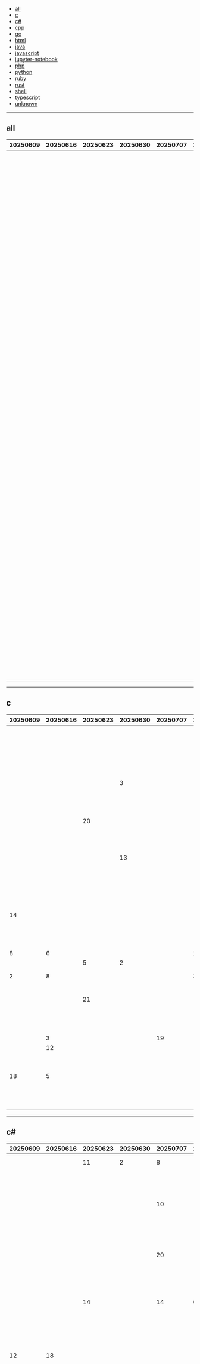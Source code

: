 
- [all](#all)
- [c](#c)
- [c#](#c#)
- [cpp](#cpp)
- [go](#go)
- [html](#html)
- [java](#java)
- [javascript](#javascript)
- [jupyter-notebook](#jupyter-notebook)
- [php](#php)
- [python](#python)
- [ruby](#ruby)
- [rust](#rust)
- [shell](#shell)
- [typescript](#typescript)
- [unknown](#unknown)


----

## <a name=all>all</a>

|20250609|20250616|20250623|20250630|20250707|20250714|20250721|20250728|20250804|20250811|20250818|20250825|20250901|20250908|20250915|github|description|
|----|----|----|----|----|----|----|----|----|----|----|----|----|----|----|----|----|
|  |  |  |  |  |  |  |  |  |  |  |  |  |  | 1 | [Physical-Intelligence](https://github.com/Physical-Intelligence)/[openpi](https://github.com/Physical-Intelligence/openpi) | |
|  |  |  |  |  |  |  |  |  |  |  |  |  |  | 2 | [modelcontextprotocol](https://github.com/modelcontextprotocol)/[registry](https://github.com/modelcontextprotocol/registry) |A community driven registry service for Model Context Protocol (MCP) servers. |
|  |  |  |  |  |  |  |  |  |  |  |  |  |  | 3 | [Stirling-Tools](https://github.com/Stirling-Tools)/[Stirling-PDF](https://github.com/Stirling-Tools/Stirling-PDF) |#1 Locally hosted web application that allows you to perform various operations on PDF files |
|  |  |  |  |  |  |  |  |  |  |  |  |  |  | 4 | [firebase](https://github.com/firebase)/[genkit](https://github.com/firebase/genkit) |Google's multi-model AI framework in Javascript, Go and Python |
|  |  |  |  |  |  |  |  |  |  |  |  |  |  | 5 | [vercel](https://github.com/vercel)/[examples](https://github.com/vercel/examples) |Enjoy our curated collection of examples and solutions. Use these patterns to build your own robust and scalable applications. |
|  |  |  |  |  |  |  |  |  |  |  | 4 |  |  | 6 | [emcie-co](https://github.com/emcie-co)/[parlant](https://github.com/emcie-co/parlant) |LLM agents built for control. Designed for real-world use. Deployed in minutes. |
|  |  |  |  |  |  |  |  |  |  |  |  |  |  | 7 | [PowerShell](https://github.com/PowerShell)/[PowerShell](https://github.com/PowerShell/PowerShell) |PowerShell for every system! |
|  |  |  |  |  |  |  | 11 |  |  |  |  |  |  | 8 | [microsoft](https://github.com/microsoft)/[ai-agents-for-beginners](https://github.com/microsoft/ai-agents-for-beginners) |12 Lessons to Get Started Building AI Agents |
|  |  |  |  |  |  |  |  |  |  |  |  |  |  | 9 | [Zie619](https://github.com/Zie619)/[n8n-workflows](https://github.com/Zie619/n8n-workflows) |all of the workflows of n8n i could find (also from the site itself) |
|  |  |  |  |  |  |  |  |  |  |  |  |  |  | 10 | [Cinnamon](https://github.com/Cinnamon)/[kotaemon](https://github.com/Cinnamon/kotaemon) |An open-source RAG-based tool for chatting with your documents. |
|  |  |  |  |  |  |  |  |  |  |  |  |  |  | 11 | [11cafe](https://github.com/11cafe)/[jaaz](https://github.com/11cafe/jaaz) |The world's first open-source multimodal creative assistant This is a substitute for Canva and Manus that prioritizes privacy and is usable locally. |
|  |  |  |  |  |  |  |  |  |  |  |  |  | 16 | 12 | [Eventual-Inc](https://github.com/Eventual-Inc)/[Daft](https://github.com/Eventual-Inc/Daft) |Distributed query engine providing simple and reliable data processing for any modality and scale |
|  |  |  |  |  |  |  |  |  |  |  |  |  | 18 | 13 | [trufflesecurity](https://github.com/trufflesecurity)/[trufflehog](https://github.com/trufflesecurity/trufflehog) |Find, verify, and analyze leaked credentials |
|  |  |  |  |  |  |  |  |  |  |  |  |  |  | 14 | [zama-ai](https://github.com/zama-ai)/[fhevm](https://github.com/zama-ai/fhevm) |FHEVM, a full-stack framework for integrating Fully Homomorphic Encryption (FHE) with blockchain applications |
|  |  |  |  |  |  |  |  |  |  |  |  |  |  | 15 | [grpc](https://github.com/grpc)/[grpc-go](https://github.com/grpc/grpc-go) |The Go language implementation of gRPC. HTTP/2 based RPC |
|  |  |  |  |  |  |  |  |  |  |  |  |  |  | 16 | [awslabs](https://github.com/awslabs)/[agent-squad](https://github.com/awslabs/agent-squad) |Flexible and powerful framework for managing multiple AI agents and handling complex conversations |
|  |  |  |  |  |  |  |  |  |  |  |  |  |  | 17 | [aaPanel](https://github.com/aaPanel)/[BillionMail](https://github.com/aaPanel/BillionMail) |BillionMail gives you open-source MailServer, NewsLetter, Email Marketing — fully self-hosted, dev-friendly, and free from monthly fees. Join the discord: https://discord.gg/asfXzBUhZr |
|  |  |  |  |  |  |  |  |  | 3 | 7 |  | 17 |  | 18 | [openai](https://github.com/openai)/[codex](https://github.com/openai/codex) |Lightweight coding agent that runs in your terminal |
|  |  |  |  |  |  |  |  |  |  |  |  |  |  | 19 | [ast-grep](https://github.com/ast-grep)/[ast-grep](https://github.com/ast-grep/ast-grep) |⚡A CLI tool for code structural search, lint and rewriting. Written in Rust |

----

## <a name=c>c</a>

|20250609|20250616|20250623|20250630|20250707|20250714|20250721|20250728|20250804|20250811|20250818|20250825|20250901|20250908|20250915|github|description|
|----|----|----|----|----|----|----|----|----|----|----|----|----|----|----|----|----|
|  |  |  |  |  |  |  |  |  |  |  |  |  | 11 | 1 | [liamelui](https://github.com/liamelui)/[zomdroid](https://github.com/liamelui/zomdroid) |Unofficial Project Zomboid launcher for Android  |
|  |  |  |  |  |  |  |  |  |  |  |  |  |  | 2 | [Adaptix-Framework](https://github.com/Adaptix-Framework)/[AdaptixC2](https://github.com/Adaptix-Framework/AdaptixC2) | |
|  |  |  | 3 |  |  |  |  |  |  |  |  |  | 10 | 3 | [openwrt](https://github.com/openwrt)/[openwrt](https://github.com/openwrt/openwrt) |This repository is a mirror of https://git.openwrt.org/openwrt/openwrt.git It is for reference only and is not active for check-ins. We will continue to accept Pull Requests here. They will be merged via staging trees then into openwrt.git. |
|  |  |  |  |  |  |  | 19 |  |  |  | 11 | 19 | 12 | 4 | [mit-pdos](https://github.com/mit-pdos)/[xv6-riscv](https://github.com/mit-pdos/xv6-riscv) |Xv6 for RISC-V |
|  |  | 20 |  |  |  |  |  |  |  |  |  |  |  | 5 | [pbatard](https://github.com/pbatard)/[rufus](https://github.com/pbatard/rufus) |The Reliable USB Formatting Utility |
|  |  |  |  |  |  |  |  |  |  |  |  |  |  | 6 | [VirtualBox](https://github.com/VirtualBox)/[virtualbox](https://github.com/VirtualBox/virtualbox) |Source code for Oracle VirtualBox |
|  |  |  | 13 |  |  |  |  |  |  | 16 |  |  | 22 | 7 | [pymumu](https://github.com/pymumu)/[smartdns](https://github.com/pymumu/smartdns) |A local DNS server to obtain the fastest website IP for the best Internet experience, support DoT, DoH, DoQ. 一个本地DNS服务器，获取最快的网站IP，获得最佳上网体验，支持DoH，DoT，DoQ。 |
|  |  |  |  |  |  |  |  |  |  |  |  |  |  | 8 | [0015](https://github.com/0015)/[ThatProject](https://github.com/0015/ThatProject) |*That Project's project repository |
|  |  |  |  |  |  |  |  |  |  |  |  |  |  | 9 | [mackron](https://github.com/mackron)/[miniaudio](https://github.com/mackron/miniaudio) |Audio playback and capture library written in C, in a single source file. |
| 14 |  |  |  |  |  |  | 17 | 21 |  |  |  |  | 17 | 10 | [valinet](https://github.com/valinet)/[ExplorerPatcher](https://github.com/valinet/ExplorerPatcher) |This project aims to enhance the working environment on Windows |
|  |  |  |  |  |  | 9 |  |  |  |  |  |  | 4 | 11 | [wazuh](https://github.com/wazuh)/[wazuh](https://github.com/wazuh/wazuh) |Wazuh - The Open Source Security Platform. Unified XDR and SIEM protection for endpoints and cloud workloads. |
| 8 | 6 |  |  |  | 20 | 1 |  | 2 | 13 | 9 | 20 |  |  | 12 | [torvalds](https://github.com/torvalds)/[linux](https://github.com/torvalds/linux) |Linux kernel source tree |
|  |  | 5 | 2 |  |  |  |  |  |  |  | 14 |  |  | 13 | [Genymobile](https://github.com/Genymobile)/[scrcpy](https://github.com/Genymobile/scrcpy) |Display and control your Android device |
| 2 | 8 |  |  |  | 3 | 11 | 2 |  |  |  |  |  |  | 14 | [brunodev85](https://github.com/brunodev85)/[winlator](https://github.com/brunodev85/winlator) |Android application for running Windows applications with Wine and Box86/Box64 |
|  |  |  |  |  |  |  |  |  |  | 19 |  |  |  | 15 | [swaywm](https://github.com/swaywm)/[sway](https://github.com/swaywm/sway) |i3-compatible Wayland compositor |
|  |  | 21 |  |  |  | 21 | 12 |  | 20 |  |  |  | 8 | 16 | [nanopb](https://github.com/nanopb)/[nanopb](https://github.com/nanopb/nanopb) |Protocol Buffers with small code size |
|  |  |  |  |  |  |  |  |  |  |  |  |  |  | 17 | [BitMaker-hub](https://github.com/BitMaker-hub)/[NerdMiner_v2](https://github.com/BitMaker-hub/NerdMiner_v2) |Improved version of first ESP32 NerdMiner |
|  |  |  |  |  |  |  |  |  |  |  |  |  |  | 18 | [raspberrypi](https://github.com/raspberrypi)/[pico-examples](https://github.com/raspberrypi/pico-examples) | |
|  |  |  |  |  |  |  |  |  |  |  |  | 16 | 9 | 19 | [mit-pdos](https://github.com/mit-pdos)/[xv6-public](https://github.com/mit-pdos/xv6-public) |xv6 OS |
|  | 3 |  |  | 19 |  |  |  |  | 7 |  |  |  |  | 20 | [openssl](https://github.com/openssl)/[openssl](https://github.com/openssl/openssl) |TLS/SSL and crypto library |
|  | 12 |  |  |  |  |  |  |  |  |  |  |  |  | 21 | [RfidResearchGroup](https://github.com/RfidResearchGroup)/[proxmark3](https://github.com/RfidResearchGroup/proxmark3) |Iceman Fork - Proxmark3 |
| 18 | 5 |  |  |  |  |  |  | 5 |  |  |  |  |  | 22 | [Mbed-TLS](https://github.com/Mbed-TLS)/[mbedtls](https://github.com/Mbed-TLS/mbedtls) |An open source, portable, easy to use, readable and flexible TLS library, and reference implementation of the PSA Cryptography API. Releases are on a varying cadence, typically around 3 - 6 months between releases. |
|  |  |  |  |  |  |  |  |  | 14 | 22 |  |  |  | 23 | [ThrowTheSwitch](https://github.com/ThrowTheSwitch)/[Unity](https://github.com/ThrowTheSwitch/Unity) |Simple unit testing for C |

----

## <a name=c#>c#</a>

|20250609|20250616|20250623|20250630|20250707|20250714|20250721|20250728|20250804|20250811|20250818|20250825|20250901|20250908|20250915|github|description|
|----|----|----|----|----|----|----|----|----|----|----|----|----|----|----|----|----|
|  |  | 11 | 2 | 8 |  |  |  |  |  |  |  | 7 | 12 | 1 | [PowerShell](https://github.com/PowerShell)/[PowerShell](https://github.com/PowerShell/PowerShell) |PowerShell for every system! |
|  |  |  |  |  |  |  |  |  |  |  |  |  | 10 | 2 | [builtbybel](https://github.com/builtbybel)/[Flyoobe](https://github.com/builtbybel/Flyoobe) |Fly through your Windows 11 setup 🐝 |
|  |  |  |  | 10 |  | 16 |  |  |  |  | 21 |  | 1 | 3 | [dotnet](https://github.com/dotnet)/[eShop](https://github.com/dotnet/eShop) |A reference .NET application implementing an eCommerce site |
|  |  |  |  | 20 |  |  | 1 |  |  |  |  |  | 20 | 4 | [marticliment](https://github.com/marticliment)/[UniGetUI](https://github.com/marticliment/UniGetUI) |UniGetUI: The Graphical Interface for your package managers. Could be terribly described as a package manager manager to manage your package managers |
|  |  | 14 |  | 14 | 6 |  |  |  |  |  |  |  |  | 5 | [BepInEx](https://github.com/BepInEx)/[BepInEx](https://github.com/BepInEx/BepInEx) |Unity / XNA game patcher and plugin framework |
|  |  |  |  |  |  |  |  | 15 |  |  |  |  |  | 6 | [SuperStudio](https://github.com/SuperStudio)/[SuperCom](https://github.com/SuperStudio/SuperCom) |SuperCom 是一款串口调试工具 |
| 12 | 18 |  |  |  |  |  |  |  |  |  |  |  | 5 | 7 | [Flow-Launcher](https://github.com/Flow-Launcher)/[Flow.Launcher](https://github.com/Flow-Launcher/Flow.Launcher) |🔍 Quick file search &amp; app launcher for Windows with community-made plugins |
|  |  |  |  |  |  |  |  |  |  |  |  |  |  | 8 | [ClassIsland](https://github.com/ClassIsland)/[ClassIsland](https://github.com/ClassIsland/ClassIsland) |一款适用于班级多媒体屏幕的课表信息显示工具，可以一目了然地显示各种信息。 |
|  |  |  |  |  |  | 8 | 9 |  |  |  |  | 14 |  | 9 | [dotnet](https://github.com/dotnet)/[aspnetcore](https://github.com/dotnet/aspnetcore) |ASP.NET Core is a cross-platform .NET framework for building modern cloud-based web applications on Windows, Mac, or Linux. |
|  |  |  |  |  |  |  |  |  |  |  |  |  |  | 10 | [IgorMundstein](https://github.com/IgorMundstein)/[WinMemoryCleaner](https://github.com/IgorMundstein/WinMemoryCleaner) |This free RAM cleaner uses native Windows features to optimize memory areas. It's a compact, portable, and smart application. |
|  |  | 3 | 11 |  |  |  | 7 | 4 |  |  |  |  |  | 11 | [babalae](https://github.com/babalae)/[better-genshin-impact](https://github.com/babalae/better-genshin-impact) |📦BetterGI · 更好的原神 - 自动拾取 | 自动剧情 | 全自动钓鱼(AI) | 全自动七圣召唤 | 自动伐木 | 自动刷本 | 自动采集/挖矿/锄地 | 一条龙 | 全连音游 - UI Automation Testing Tools For Genshin Impact |
|  |  |  |  |  | 12 |  |  |  |  |  |  |  |  | 12 | [git-ecosystem](https://github.com/git-ecosystem)/[git-credential-manager](https://github.com/git-ecosystem/git-credential-manager) |Secure, cross-platform Git credential storage with authentication to GitHub, Azure Repos, and other popular Git hosting services. |
|  |  |  |  |  | 10 |  |  |  |  |  |  |  |  | 13 | [Cysharp](https://github.com/Cysharp)/[R3](https://github.com/Cysharp/R3) |The new future of dotnet/reactive and UniRx. |
| 13 |  |  |  |  |  | 22 |  |  |  |  |  |  |  | 14 | [Unity-Technologies](https://github.com/Unity-Technologies)/[ml-agents](https://github.com/Unity-Technologies/ml-agents) |The Unity Machine Learning Agents Toolkit (ML-Agents) is an open-source project that enables games and simulations to serve as environments for training intelligent agents using deep reinforcement learning and imitation learning. |
|  |  |  |  |  | 7 |  | 18 |  |  |  |  |  |  | 15 | [Unity-Technologies](https://github.com/Unity-Technologies)/[EntityComponentSystemSamples](https://github.com/Unity-Technologies/EntityComponentSystemSamples) | |
|  |  |  |  |  |  |  |  |  | 13 |  | 23 |  |  | 16 | [Tichau](https://github.com/Tichau)/[FileConverter](https://github.com/Tichau/FileConverter) |File Converter is a very simple tool which allows you to convert and compress files using the context menu in windows explorer. |
|  |  |  | 3 |  | 16 |  |  |  |  |  |  | 16 |  | 17 | [openai](https://github.com/openai)/[openai-dotnet](https://github.com/openai/openai-dotnet) |The official .NET library for the OpenAI API |
|  |  |  |  |  |  |  |  |  |  |  |  |  |  | 18 | [stride3d](https://github.com/stride3d)/[stride](https://github.com/stride3d/stride) |Stride (formerly Xenko), a free and open-source cross-platform C# game engine. |
|  |  |  |  |  |  |  |  |  |  |  |  |  |  | 19 | [ZGGSONG](https://github.com/ZGGSONG)/[STranslate](https://github.com/ZGGSONG/STranslate) |A ready-to-go translation ocr tool developed with WPF/WPF 开发的一款即用即走的翻译、OCR工具 |
|  |  |  |  |  | 17 | 5 |  |  |  |  |  |  |  | 20 | [SakiRinn](https://github.com/SakiRinn)/[LiveCaptions-Translator](https://github.com/SakiRinn/LiveCaptions-Translator) |Lightweight and powerful real-time audio/speech translation tool based on Windows LiveCaptions. |
|  |  |  |  |  |  |  |  |  |  |  |  |  |  | 21 | [fifty-six](https://github.com/fifty-six)/[Scarab](https://github.com/fifty-six/Scarab) |An installer for Hollow Knight mods written in Avalonia. |
|  |  |  |  |  |  |  |  |  |  |  |  |  |  | 22 | [wixtoolset](https://github.com/wixtoolset)/[wix](https://github.com/wixtoolset/wix) |WiX Toolset Code |
|  |  | 10 |  | 5 |  |  |  |  |  |  |  |  |  | 23 | [egametang](https://github.com/egametang)/[ET](https://github.com/egametang/ET) |Unity3D Client And C# Server Framework |
|  |  |  | 8 | 7 | 14 |  |  |  |  |  |  | 12 |  | 24 | [sourcegit-scm](https://github.com/sourcegit-scm)/[sourcegit](https://github.com/sourcegit-scm/sourcegit) |Windows/macOS/Linux GUI client for GIT users |

----

## <a name=cpp>cpp</a>

|20250609|20250616|20250623|20250630|20250707|20250714|20250721|20250728|20250804|20250811|20250818|20250825|20250901|20250908|20250915|github|description|
|----|----|----|----|----|----|----|----|----|----|----|----|----|----|----|----|----|
|  |  |  |  |  |  |  |  | 14 |  |  |  |  |  | 1 | [tesseract-ocr](https://github.com/tesseract-ocr)/[tesseract](https://github.com/tesseract-ocr/tesseract) |Tesseract Open Source OCR Engine (main repository) |
|  |  |  |  |  |  |  |  |  |  |  |  |  |  | 2 | [microsoft](https://github.com/microsoft)/[onnxruntime](https://github.com/microsoft/onnxruntime) |ONNX Runtime: cross-platform, high performance ML inferencing and training accelerator |
|  |  |  |  |  |  |  | 15 |  |  |  |  | 7 |  | 3 | [facebook](https://github.com/facebook)/[folly](https://github.com/facebook/folly) |An open-source C++ library developed and used at Facebook. |
|  |  |  |  |  |  |  |  |  |  |  |  |  |  | 4 | [oceanbase](https://github.com/oceanbase)/[oceanbase](https://github.com/oceanbase/oceanbase) |The Fastest Distributed Database for Transactional, Analytical, and AI Workloads. Welcome to our community: https://discord.gg/74cF8vbNEs |
|  |  |  |  |  |  |  |  | 8 |  |  |  |  |  | 5 | [simdjson](https://github.com/simdjson)/[simdjson](https://github.com/simdjson/simdjson) |Parsing gigabytes of JSON per second : used by Facebook/Meta Velox, the Node.js runtime, ClickHouse, WatermelonDB, Apache Doris, Milvus, StarRocks |
|  | 10 | 6 |  |  |  |  | 7 | 15 |  |  |  |  |  | 6 | [meshtastic](https://github.com/meshtastic)/[firmware](https://github.com/meshtastic/firmware) |The official firmware for Meshtastic, an open-source, off-grid mesh communication system. |
|  |  |  |  |  |  |  |  |  |  |  |  |  |  | 7 | [google-deepmind](https://github.com/google-deepmind)/[mujoco](https://github.com/google-deepmind/mujoco) |Multi-Joint dynamics with Contact. A general purpose physics simulator. |
|  |  |  |  |  |  |  |  |  |  |  |  |  |  | 8 | [gnuradio](https://github.com/gnuradio)/[gnuradio](https://github.com/gnuradio/gnuradio) |GNU Radio – the Free and Open Software Radio Ecosystem |
|  |  |  |  |  |  |  |  |  |  |  |  |  |  | 9 | [kuzudb](https://github.com/kuzudb)/[kuzu](https://github.com/kuzudb/kuzu) |Embedded property graph database built for speed. Vector search and full-text search built in. Implements Cypher. |
|  |  |  |  |  |  |  |  |  |  |  |  |  |  | 10 | [AutoHotkey](https://github.com/AutoHotkey)/[AutoHotkey](https://github.com/AutoHotkey/AutoHotkey) |AutoHotkey - macro-creation and automation-oriented scripting utility for Windows. |
|  |  |  |  |  |  |  |  |  |  |  |  | 1 |  | 11 | [microsoft](https://github.com/microsoft)/[terminal](https://github.com/microsoft/terminal) |The new Windows Terminal and the original Windows console host, all in the same place! |
|  |  |  |  |  |  |  |  |  |  |  | 14 |  |  | 12 | [qgis](https://github.com/qgis)/[QGIS](https://github.com/qgis/QGIS) |QGIS is a free, open source, cross platform (lin/win/mac) geographical information system (GIS) |
|  |  |  |  |  |  |  |  |  |  |  |  |  | 24 | 13 | [b4rtaz](https://github.com/b4rtaz)/[distributed-llama](https://github.com/b4rtaz/distributed-llama) |Distributed LLM inference. Connect home devices into a powerful cluster to accelerate LLM inference. More devices means faster inference. |
|  |  |  |  |  |  |  |  |  |  |  |  |  |  | 14 | [juce-framework](https://github.com/juce-framework)/[JUCE](https://github.com/juce-framework/JUCE) |JUCE is an open-source cross-platform C++ application framework for desktop and mobile applications, including VST, VST3, AU, AUv3, LV2 and AAX audio plug-ins. |
|  |  |  |  |  |  |  |  |  |  |  |  |  |  | 15 | [ClemensElflein](https://github.com/ClemensElflein)/[OpenMower](https://github.com/ClemensElflein/OpenMower) |Let's upgrade cheap off-the-shelf robotic mowers to modern, smart RTK GPS based lawn mowing robots! |
|  |  |  | 3 |  |  | 1 | 1 |  |  |  |  |  |  | 16 | [hyprwm](https://github.com/hyprwm)/[Hyprland](https://github.com/hyprwm/Hyprland) |Hyprland is an independent, highly customizable, dynamic tiling Wayland compositor that doesn't sacrifice on its looks. |
|  |  |  |  |  |  |  |  |  |  |  |  |  |  | 17 | [fxsound2](https://github.com/fxsound2)/[fxsound-app](https://github.com/fxsound2/fxsound-app) |FxSound application and DSP source code |
|  |  |  |  |  |  |  |  |  |  |  |  |  |  | 18 | [zerotier](https://github.com/zerotier)/[ZeroTierOne](https://github.com/zerotier/ZeroTierOne) |A Smart Ethernet Switch for Earth |
|  | 6 |  |  |  |  | 17 | 6 |  |  |  |  |  |  | 19 | [bitcoin](https://github.com/bitcoin)/[bitcoin](https://github.com/bitcoin/bitcoin) |Bitcoin Core integration/staging tree |
|  |  |  |  |  |  |  |  |  |  |  |  |  |  | 20 | [LibreCAD](https://github.com/LibreCAD)/[LibreCAD](https://github.com/LibreCAD/LibreCAD) |LibreCAD is a cross-platform 2D CAD program written in C++17. It can read DXF/DWG files and can write DXF/PDF/SVG files. It supports point/line/circle/ellipse/parabola/spline primitives. The user interface is highly customizable, and has dozens of translations. |
|  |  |  |  |  |  |  |  |  |  |  |  |  |  | 21 | [microsoft](https://github.com/microsoft)/[AirSim](https://github.com/microsoft/AirSim) |Open source simulator for autonomous vehicles built on Unreal Engine / Unity, from Microsoft AI &amp; Research |
|  |  |  |  |  |  |  |  |  |  | 12 |  |  | 6 | 22 | [facebook](https://github.com/facebook)/[react-native](https://github.com/facebook/react-native) |A framework for building native applications using React |

----

## <a name=go>go</a>

|20250609|20250616|20250623|20250630|20250707|20250714|20250721|20250728|20250804|20250811|20250818|20250825|20250901|20250908|20250915|github|description|
|----|----|----|----|----|----|----|----|----|----|----|----|----|----|----|----|----|
|  |  |  | 12 |  |  |  |  |  |  |  |  |  |  | 1 | [modelcontextprotocol](https://github.com/modelcontextprotocol)/[registry](https://github.com/modelcontextprotocol/registry) |A community driven registry service for Model Context Protocol (MCP) servers. |
| 17 |  |  |  |  |  |  |  |  |  |  |  |  | 3 | 2 | [trufflesecurity](https://github.com/trufflesecurity)/[trufflehog](https://github.com/trufflesecurity/trufflehog) |Find, verify, and analyze leaked credentials |
|  |  |  |  |  |  |  |  |  |  |  |  |  |  | 3 | [grpc](https://github.com/grpc)/[grpc-go](https://github.com/grpc/grpc-go) |The Go language implementation of gRPC. HTTP/2 based RPC |
| 4 |  |  |  |  |  |  | 4 |  |  |  | 3 |  |  | 4 | [aaPanel](https://github.com/aaPanel)/[BillionMail](https://github.com/aaPanel/BillionMail) |BillionMail gives you open-source MailServer, NewsLetter, Email Marketing — fully self-hosted, dev-friendly, and free from monthly fees. Join the discord: https://discord.gg/asfXzBUhZr |
|  |  |  |  |  |  |  |  |  |  |  |  |  | 8 | 5 | [ccfos](https://github.com/ccfos)/[nightingale](https://github.com/ccfos/nightingale) |Nightingale for monitoring and alerting, just as Grafana for visualization. |
|  |  |  |  | 1 | 3 |  |  |  |  |  |  |  |  | 6 | [aldinokemal](https://github.com/aldinokemal)/[go-whatsapp-web-multidevice](https://github.com/aldinokemal/go-whatsapp-web-multidevice) |GOWA - WhatsApp REST API with support for UI, Webhooks, and MCP. Built with Golang for efficient memory use.  |
|  |  |  |  |  |  | 3 | 9 |  |  |  |  |  |  | 7 | [influxdata](https://github.com/influxdata)/[telegraf](https://github.com/influxdata/telegraf) |Agent for collecting, processing, aggregating, and writing metrics, logs, and other arbitrary data. |
|  |  |  |  |  |  |  |  |  |  |  |  | 4 | 10 | 8 | [henrygd](https://github.com/henrygd)/[beszel](https://github.com/henrygd/beszel) |Lightweight server monitoring hub with historical data, docker stats, and alerts. |
|  | 6 | 17 |  |  |  |  |  |  |  |  |  |  |  | 9 | [milvus-io](https://github.com/milvus-io)/[milvus](https://github.com/milvus-io/milvus) |Milvus is a high-performance, cloud-native vector database built for scalable vector ANN search |
|  |  |  |  |  |  |  |  |  |  |  |  |  |  | 10 | [JanDeDobbeleer](https://github.com/JanDeDobbeleer)/[oh-my-posh](https://github.com/JanDeDobbeleer/oh-my-posh) |The most customisable and low-latency cross platform/shell prompt renderer |
|  |  |  |  |  |  |  |  |  |  |  |  |  |  | 11 | [go-kratos](https://github.com/go-kratos)/[kratos](https://github.com/go-kratos/kratos) |Your ultimate Go microservices framework for the cloud-native era. |
|  | 19 | 7 |  |  |  |  |  |  |  |  |  | 11 |  | 12 | [SagerNet](https://github.com/SagerNet)/[sing-box](https://github.com/SagerNet/sing-box) |The universal proxy platform |
|  |  |  |  |  |  |  |  |  |  |  |  |  |  | 13 | [flipped-aurora](https://github.com/flipped-aurora)/[gin-vue-admin](https://github.com/flipped-aurora/gin-vue-admin) |🚀Vite+Vue3+Gin拥有AI辅助的基础开发平台，企业级业务AI+开发解决方案，支持TS和JS混用。它集成了JWT鉴权、权限管理、动态路由、显隐可控组件、分页封装、多点登录拦截、资源权限、上传下载、代码生成器、表单生成器和可配置的导入导出等开发必备功能。 |
|  | 2 |  |  |  |  |  |  |  |  |  |  |  |  | 14 | [XTLS](https://github.com/XTLS)/[Xray-core](https://github.com/XTLS/Xray-core) |Xray, Penetrates Everything. Also the best v2ray-core. Where the magic happens. An open platform for various uses. |
|  |  |  |  | 13 | 2 |  |  |  |  |  |  |  | 4 | 15 | [pocketbase](https://github.com/pocketbase)/[pocketbase](https://github.com/pocketbase/pocketbase) |Open Source realtime backend in 1 file |
|  |  |  |  |  |  |  |  |  |  |  |  |  |  | 16 | [jackc](https://github.com/jackc)/[pgx](https://github.com/jackc/pgx) |PostgreSQL driver and toolkit for Go |
|  |  |  |  |  |  |  |  |  |  |  |  |  |  | 17 | [knadh](https://github.com/knadh)/[listmonk](https://github.com/knadh/listmonk) |High performance, self-hosted, newsletter and mailing list manager with a modern dashboard. Single binary app. |
|  |  |  |  |  |  |  |  |  |  |  |  |  |  | 18 | [hashicorp](https://github.com/hashicorp)/[nomad](https://github.com/hashicorp/nomad) |Nomad is an easy-to-use, flexible, and performant workload orchestrator that can deploy a mix of microservice, batch, containerized, and non-containerized applications. Nomad is easy to operate and scale and has native Consul and Vault integrations. |
|  |  |  |  |  |  |  |  |  |  |  |  | 6 |  | 19 | [traefik](https://github.com/traefik)/[traefik](https://github.com/traefik/traefik) |The Cloud Native Application Proxy |
|  |  |  | 15 |  |  |  |  |  |  |  |  | 16 |  | 20 | [livekit](https://github.com/livekit)/[livekit](https://github.com/livekit/livekit) |End-to-end realtime stack for connecting humans and AI |
|  |  |  |  |  |  |  |  |  |  |  |  |  |  | 21 | [k3s-io](https://github.com/k3s-io)/[k3s](https://github.com/k3s-io/k3s) |Lightweight Kubernetes |

----

## <a name=html>html</a>

|20250609|20250616|20250623|20250630|20250707|20250714|20250721|20250728|20250804|20250811|20250818|20250825|20250901|20250908|20250915|github|description|
|----|----|----|----|----|----|----|----|----|----|----|----|----|----|----|----|----|
|  |  |  |  |  |  |  |  |  |  |  |  |  |  | 1 | [Zie619](https://github.com/Zie619)/[n8n-workflows](https://github.com/Zie619/n8n-workflows) |all of the workflows of n8n i could find (also from the site itself) |
|  |  |  | 11 |  |  |  |  | 9 | 2 |  |  |  | 1 | 2 | [ossu](https://github.com/ossu)/[computer-science](https://github.com/ossu/computer-science) |🎓 Path to a free self-taught education in Computer Science! |
|  |  |  |  |  |  |  |  |  |  |  |  |  |  | 3 | [MHSanaei](https://github.com/MHSanaei)/[3x-ui](https://github.com/MHSanaei/3x-ui) |Xray panel supporting multi-protocol multi-user expire day &amp; traffic &amp; IP limit (Vmess, Vless, Trojan, ShadowSocks, Wireguard, Tunnel, Mixed, HTTP)  |
|  |  |  | 14 | 8 |  |  |  | 5 |  |  |  |  |  | 4 | [web-platform-tests](https://github.com/web-platform-tests)/[wpt](https://github.com/web-platform-tests/wpt) |Test suites for Web platform specs — including WHATWG, W3C, and others |
|  |  | 11 | 8 | 7 |  | 11 |  |  |  |  |  | 3 | 4 | 5 | [htr-tech](https://github.com/htr-tech)/[zphisher](https://github.com/htr-tech/zphisher) |An automated phishing tool with 30+ templates. This Tool is made for educational purpose only ! Author will not be responsible for any misuse of this toolkit ! |
|  |  |  |  |  |  |  |  | 1 |  |  |  |  |  | 6 | [horilla-opensource](https://github.com/horilla-opensource)/[horilla](https://github.com/horilla-opensource/horilla) |Horilla is a free and open source HR software. |
|  | 4 | 8 |  |  |  |  | 11 | 8 | 4 |  |  |  |  | 7 | [ultrasecurity](https://github.com/ultrasecurity)/[Storm-Breaker](https://github.com/ultrasecurity/Storm-Breaker) |Social engineering tool [Access Webcam &amp; Microphone &amp; Location Finder] With {Py,JS,PHP} |
|  |  |  |  |  |  |  |  |  |  |  | 10 |  |  | 8 | [boostorg](https://github.com/boostorg)/[boost](https://github.com/boostorg/boost) |Super-project for modularized Boost |
|  |  |  |  |  |  |  |  |  |  |  |  |  |  | 9 | [fengdu78](https://github.com/fengdu78)/[deeplearning_ai_books](https://github.com/fengdu78/deeplearning_ai_books) |deeplearning.ai（吴恩达老师的深度学习课程笔记及资源） |
|  |  | 7 |  |  |  |  |  |  | 9 | 8 | 6 | 4 | 9 | 10 | [wdndev](https://github.com/wdndev)/[llm_interview_note](https://github.com/wdndev/llm_interview_note) |主要记录大语言大模型（LLMs） 算法（应用）工程师相关的知识及面试题 |
| 1 | 1 |  |  |  |  |  |  |  |  |  |  | 8 |  | 11 | [n8n-io](https://github.com/n8n-io)/[n8n-docs](https://github.com/n8n-io/n8n-docs) |Documentation for n8n, a fair-code licensed automation tool with a free community edition and powerful enterprise options. Build AI functionality into your workflows. |
|  |  |  | 7 | 18 | 12 |  |  |  |  |  |  |  |  | 12 | [fengdu78](https://github.com/fengdu78)/[Coursera-ML-AndrewNg-Notes](https://github.com/fengdu78/Coursera-ML-AndrewNg-Notes) |吴恩达老师的机器学习课程个人笔记 |
|  |  |  |  |  |  |  |  |  |  |  |  |  |  | 13 | [bitcoinbook](https://github.com/bitcoinbook)/[bitcoinbook](https://github.com/bitcoinbook/bitcoinbook) |Mastering Bitcoin 3rd Edition - Programming the Open Blockchain |
|  |  |  |  |  |  |  |  |  |  |  |  |  |  | 14 | [AeolusUX](https://github.com/AeolusUX)/[ArkOS-R3XS](https://github.com/AeolusUX/ArkOS-R3XS) |Community Maintained Image of ArkOS for the RetroBox Console / Game Station / Game Consoie R35S / R36S / PowKiddy RGB20S |
|  |  |  |  |  |  |  |  |  |  |  |  |  |  | 15 | [MonkeyGG2](https://github.com/MonkeyGG2)/[monkeygg2.github.io](https://github.com/MonkeyGG2/monkeygg2.github.io) |Feature-rich games site with 150+ games. Can be easily deployed with a proxy. |
|  |  |  |  |  |  |  |  |  |  |  |  |  |  | 16 | [CaiJimmy](https://github.com/CaiJimmy)/[hugo-theme-stack](https://github.com/CaiJimmy/hugo-theme-stack) |Card-style Hugo theme designed for bloggers |
|  |  |  |  |  |  |  |  |  |  |  |  |  |  | 17 | [FreeCAD](https://github.com/FreeCAD)/[FreeCAD-library](https://github.com/FreeCAD/FreeCAD-library) |A library of Parts for FreeCAD. WARNING - This library is huge. It might take a long time to download and make the addons manager unresponsive for many minutes. |

----

## <a name=java>java</a>

|20250609|20250616|20250623|20250630|20250707|20250714|20250721|20250728|20250804|20250811|20250818|20250825|20250901|20250908|20250915|github|description|
|----|----|----|----|----|----|----|----|----|----|----|----|----|----|----|----|----|
|  |  |  | 9 |  |  |  |  |  |  |  |  |  | 3 | 1 | [Stirling-Tools](https://github.com/Stirling-Tools)/[Stirling-PDF](https://github.com/Stirling-Tools/Stirling-PDF) |#1 Locally hosted web application that allows you to perform various operations on PDF files |
| 6 |  |  |  |  |  |  |  |  |  | 16 |  | 9 |  | 2 | [NationalSecurityAgency](https://github.com/NationalSecurityAgency)/[ghidra](https://github.com/NationalSecurityAgency/ghidra) |Ghidra is a software reverse engineering (SRE) framework |
|  |  |  |  |  |  |  |  |  |  |  |  | 18 |  | 3 | [ReVanced](https://github.com/ReVanced)/[revanced-patches](https://github.com/ReVanced/revanced-patches) |🧩 Patches for ReVanced |
|  |  | 16 |  |  |  |  | 10 |  | 14 |  |  | 15 |  | 4 | [krahets](https://github.com/krahets)/[hello-algo](https://github.com/krahets/hello-algo) |《Hello 算法》：动画图解、一键运行的数据结构与算法教程。支持 Python, Java, C++, C, C#, JS, Go, Swift, Rust, Ruby, Kotlin, TS, Dart 代码。简体版和繁体版同步更新，English version in translation |
|  | 3 |  |  |  |  |  |  |  |  |  |  |  | 2 | 5 | [kestra-io](https://github.com/kestra-io)/[kestra](https://github.com/kestra-io/kestra) |⚡ Universal Workflow Orchestration Platform — Code in any language, run anywhere. 900+ plugins for data, infrastructure, and AI automation. |
|  | 14 |  |  |  |  | 1 |  | 10 |  |  |  |  | 12 | 6 | [LawnchairLauncher](https://github.com/LawnchairLauncher)/[lawnchair](https://github.com/LawnchairLauncher/lawnchair) |No clever tagline needed. |
|  |  |  |  |  |  |  |  |  |  |  |  | 12 |  | 7 | [FIRST-Tech-Challenge](https://github.com/FIRST-Tech-Challenge)/[FtcRobotController](https://github.com/FIRST-Tech-Challenge/FtcRobotController) |FTC Android Studio Workspace for robot programming in Android Studio |
|  |  |  |  |  |  |  |  |  |  |  |  |  |  | 8 | [jeecgboot](https://github.com/jeecgboot)/[jimureport](https://github.com/jeecgboot/jimureport) |「数据可视化：报表、大屏、数据看板」积木报表是一款类Excel操作风格，在线拖拽设计的报表工具和和数据可视化产品。功能涵盖: 报表设计、大屏设计、打印设计、图形报表、仪表盘门户设计等，完全免费！秉承“简单、易用、专业”的产品理念，极大的降低报表开发难度、缩短开发周期、解决各类报表难题。 |
|  |  |  |  |  |  |  |  |  |  |  | 16 | 11 |  | 9 | [LaurieWired](https://github.com/LaurieWired)/[GhidraMCP](https://github.com/LaurieWired/GhidraMCP) |MCP Server for Ghidra |
|  |  |  |  |  |  |  |  |  | 22 |  |  |  |  | 10 | [logisim-evolution](https://github.com/logisim-evolution)/[logisim-evolution](https://github.com/logisim-evolution/logisim-evolution) |Digital logic design tool and simulator |
|  |  | 3 |  |  |  |  | 5 |  |  |  |  |  |  | 11 | [jenkinsci](https://github.com/jenkinsci)/[jenkins](https://github.com/jenkinsci/jenkins) |Jenkins automation server |
|  |  |  |  |  |  |  |  |  |  |  |  |  |  | 12 | [google](https://github.com/google)/[private-compute-services](https://github.com/google/private-compute-services) | |
|  |  |  |  |  |  |  |  |  |  |  |  |  |  | 13 | [gyoogle](https://github.com/gyoogle)/[tech-interview-for-developer](https://github.com/gyoogle/tech-interview-for-developer) |👶🏻 신입 개발자 전공 지식 &amp; 기술 면접 백과사전 📖 |
|  |  |  |  |  |  |  |  |  |  |  |  |  |  | 14 | [xpipe-io](https://github.com/xpipe-io)/[xpipe](https://github.com/xpipe-io/xpipe) |Access your entire server infrastructure from your local desktop |
|  |  |  |  |  |  | 12 | 19 |  |  |  |  |  |  | 15 | [apache](https://github.com/apache)/[kafka](https://github.com/apache/kafka) |Mirror of Apache Kafka |
|  |  |  |  |  |  | 5 | 14 | 3 |  |  |  | 19 |  | 16 | [microg](https://github.com/microg)/[GmsCore](https://github.com/microg/GmsCore) |Free implementation of Play Services |
|  | 5 |  |  | 18 |  |  |  |  |  | 18 |  |  |  | 17 | [Snailclimb](https://github.com/Snailclimb)/[JavaGuide](https://github.com/Snailclimb/JavaGuide) |「Java学习+面试指南」一份涵盖大部分 Java 程序员所需要掌握的核心知识。准备 Java 面试，首选 JavaGuide！ |
|  |  |  |  |  |  | 8 |  |  |  |  |  |  |  | 18 | [aeron-io](https://github.com/aeron-io)/[aeron](https://github.com/aeron-io/aeron) |Efficient reliable UDP unicast, UDP multicast, and IPC message transport |
| 22 |  |  |  |  |  |  |  |  |  |  |  |  |  | 19 | [SuperMonster003](https://github.com/SuperMonster003)/[AutoJs6](https://github.com/SuperMonster003/AutoJs6) |安卓平台 JavaScript 自动化工具 (Auto.js 二次开发项目) |
|  |  |  |  |  |  |  |  |  |  |  |  |  |  | 20 | [pentaho](https://github.com/pentaho)/[pentaho-kettle](https://github.com/pentaho/pentaho-kettle) |Pentaho Data Integration ( ETL ) a.k.a Kettle |
|  |  |  |  |  |  |  |  |  |  |  |  |  |  | 21 | [freeplane](https://github.com/freeplane)/[freeplane](https://github.com/freeplane/freeplane) |Application for Mind Mapping, Knowledge Management, Project Management. Develop, organize and communicate your ideas and knowledge in the most effective way. |

----

## <a name=javascript>javascript</a>

|20250609|20250616|20250623|20250630|20250707|20250714|20250721|20250728|20250804|20250811|20250818|20250825|20250901|20250908|20250915|github|description|
|----|----|----|----|----|----|----|----|----|----|----|----|----|----|----|----|----|
|  |  |  |  |  |  |  |  |  |  |  |  |  |  | 1 | [trueadm](https://github.com/trueadm)/[ripple](https://github.com/trueadm/ripple) |the elegant TypeScript UI framework |
|  |  |  |  | 3 |  |  |  |  |  |  |  |  |  | 2 | [mrdoob](https://github.com/mrdoob)/[three.js](https://github.com/mrdoob/three.js) |JavaScript 3D Library. |
|  |  |  |  |  |  |  |  |  |  |  |  |  |  | 3 | [github](https://github.com/github)/[awesome-copilot](https://github.com/github/awesome-copilot) |Community-contributed instructions, prompts, and configurations to help you make the most of GitHub Copilot. |
|  |  |  |  |  |  |  |  |  |  |  |  |  |  | 4 | [bigskysoftware](https://github.com/bigskysoftware)/[htmx](https://github.com/bigskysoftware/htmx) |&lt;/&gt; htmx - high power tools for HTML |
|  |  |  |  |  |  |  |  |  |  |  |  |  |  | 5 | [novnc](https://github.com/novnc)/[noVNC](https://github.com/novnc/noVNC) |VNC client web application |
|  |  |  |  |  |  |  |  |  |  |  |  |  |  | 6 | [algorithm-visualizer](https://github.com/algorithm-visualizer)/[algorithm-visualizer](https://github.com/algorithm-visualizer/algorithm-visualizer) |🎆Interactive Online Platform that Visualizes Algorithms from Code |
|  |  |  |  |  |  |  | 12 | 5 |  |  |  |  | 11 | 7 | [WhiskeySockets](https://github.com/WhiskeySockets)/[Baileys](https://github.com/WhiskeySockets/Baileys) |Socket-based TS/JavaScript API for WhatsApp Web |
|  |  |  |  | 17 | 13 |  |  |  |  |  |  |  |  | 8 | [NaiboWang](https://github.com/NaiboWang)/[EasySpider](https://github.com/NaiboWang/EasySpider) |A visual no-code/code-free web crawler/spider易采集：一个可视化浏览器自动化测试/数据采集/爬虫软件，可以无代码图形化的设计和执行爬虫任务。别名：ServiceWrapper面向Web应用的智能化服务封装系统。 |
|  |  |  |  |  |  |  |  |  |  |  |  |  |  | 9 | [appium](https://github.com/appium)/[appium](https://github.com/appium/appium) |Cross-platform automation framework for all kinds of apps, built on top of the W3C WebDriver protocol |
|  |  |  |  |  |  |  |  |  |  |  |  |  |  | 10 | [PavelDoGreat](https://github.com/PavelDoGreat)/[WebGL-Fluid-Simulation](https://github.com/PavelDoGreat/WebGL-Fluid-Simulation) |Play with fluids in your browser (works even on mobile) |
|  |  |  |  |  |  |  |  |  |  |  |  | 9 |  | 11 | [SkyworkAI](https://github.com/SkyworkAI)/[DeepResearchAgent](https://github.com/SkyworkAI/DeepResearchAgent) |DeepResearchAgent is a hierarchical multi-agent system designed not only for deep research tasks but also for general-purpose task solving. The framework leverages a top-level planning agent to coordinate multiple specialized lower-level agents, enabling automated task decomposition and efficient execution across diverse and complex domains. |
|  |  |  |  |  |  |  |  |  |  |  |  |  |  | 12 | [microsoft](https://github.com/microsoft)/[monaco-editor](https://github.com/microsoft/monaco-editor) |A browser based code editor |
|  |  |  |  |  |  |  |  |  |  |  |  |  |  | 13 | [SocialSisterYi](https://github.com/SocialSisterYi)/[bilibili-API-collect](https://github.com/SocialSisterYi/bilibili-API-collect) |哔哩哔哩-API收集整理【不断更新中....】 |
|  |  |  |  |  |  |  |  |  |  |  |  |  |  | 14 | [docmirror](https://github.com/docmirror)/[dev-sidecar](https://github.com/docmirror/dev-sidecar) |开发者边车，github打不开，github加速，git clone加速，git release下载加速，stackoverflow加速 |

----

## <a name=jupyter-notebook>jupyter-notebook</a>

|20250609|20250616|20250623|20250630|20250707|20250714|20250721|20250728|20250804|20250811|20250818|20250825|20250901|20250908|20250915|github|description|
|----|----|----|----|----|----|----|----|----|----|----|----|----|----|----|----|----|
| 5 | 10 |  |  |  | 9 | 12 | 1 |  |  |  |  | 5 |  | 1 | [microsoft](https://github.com/microsoft)/[ai-agents-for-beginners](https://github.com/microsoft/ai-agents-for-beginners) |12 Lessons to Get Started Building AI Agents |
|  |  | 13 |  |  |  |  |  |  |  |  |  | 8 | 2 | 2 | [pathwaycom](https://github.com/pathwaycom)/[llm-app](https://github.com/pathwaycom/llm-app) |Ready-to-run cloud templates for RAG, AI pipelines, and enterprise search with live data. 🐳Docker-friendly.⚡Always in sync with Sharepoint, Google Drive, S3, Kafka, PostgreSQL, real-time data APIs, and more. |
|  |  |  | 2 | 1 |  |  | 15 | 3 |  | 11 |  | 4 |  | 3 | [microsoft](https://github.com/microsoft)/[generative-ai-for-beginners](https://github.com/microsoft/generative-ai-for-beginners) |21 Lessons, Get Started Building with Generative AI  |
|  | 11 | 15 | 4 |  |  |  |  |  |  | 6 |  | 3 | 1 | 4 | [chiphuyen](https://github.com/chiphuyen)/[aie-book](https://github.com/chiphuyen/aie-book) |[WIP] Resources for AI engineers. Also contains supporting materials for the book AI Engineering (Chip Huyen, 2025) |
|  |  |  |  |  |  |  |  |  | 8 |  |  |  |  | 5 | [huggingface](https://github.com/huggingface)/[smol-course](https://github.com/huggingface/smol-course) |A course on aligning smol models. |
|  |  |  |  |  |  |  |  |  |  |  |  |  |  | 6 | [aimacode](https://github.com/aimacode)/[aima-python](https://github.com/aimacode/aima-python) |Python implementation of algorithms from Russell And Norvig's "Artificial Intelligence - A Modern Approach" |
| 7 | 3 |  |  |  |  | 4 |  |  | 13 |  |  |  |  | 7 | [NirDiamant](https://github.com/NirDiamant)/[RAG_Techniques](https://github.com/NirDiamant/RAG_Techniques) |This repository showcases various advanced techniques for Retrieval-Augmented Generation (RAG) systems. RAG systems combine information retrieval with generative models to provide accurate and contextually rich responses. |
|  |  |  |  |  |  |  |  |  |  |  |  |  |  | 8 | [mongodb-developer](https://github.com/mongodb-developer)/[GenAI-Showcase](https://github.com/mongodb-developer/GenAI-Showcase) |GenAI Cookbook |
|  |  |  | 10 | 22 |  |  |  |  |  |  |  | 7 | 11 | 9 | [google-gemini](https://github.com/google-gemini)/[cookbook](https://github.com/google-gemini/cookbook) |Examples and guides for using the Gemini API |
|  |  |  |  |  |  | 1 |  |  |  |  |  |  |  | 10 | [facebookresearch](https://github.com/facebookresearch)/[segment-anything](https://github.com/facebookresearch/segment-anything) |The repository provides code for running inference with the SegmentAnything Model (SAM), links for downloading the trained model checkpoints, and example notebooks that show how to use the model. |
|  |  |  |  |  | 1 |  |  |  |  |  |  |  |  | 11 | [datawhalechina](https://github.com/datawhalechina)/[happy-llm](https://github.com/datawhalechina/happy-llm) |📚 从零开始的大语言模型原理与实践教程 |
|  |  |  |  |  |  |  |  |  |  |  |  |  | 13 | 12 | [girafe-ai](https://github.com/girafe-ai)/[ml-course](https://github.com/girafe-ai/ml-course) |Open Machine Learning course |
| 11 |  | 12 |  |  |  |  |  |  |  |  |  |  |  | 13 | [google-research](https://github.com/google-research)/[google-research](https://github.com/google-research/google-research) |Google Research |
|  | 8 |  |  |  | 6 | 2 |  |  |  |  |  |  | 5 | 14 | [NirDiamant](https://github.com/NirDiamant)/[GenAI_Agents](https://github.com/NirDiamant/GenAI_Agents) |This repository provides tutorials and implementations for various Generative AI Agent techniques, from basic to advanced. It serves as a comprehensive guide for building intelligent, interactive AI systems. |
|  |  |  | 5 | 3 |  |  |  |  |  |  | 11 |  | 8 | 15 | [google-gemini](https://github.com/google-gemini)/[gemma-cookbook](https://github.com/google-gemini/gemma-cookbook) |A collection of guides and examples for the Gemma open models from Google. |
|  | 12 |  |  |  |  |  |  |  | 10 |  |  |  |  | 16 | [wilsonfreitas](https://github.com/wilsonfreitas)/[awesome-quant](https://github.com/wilsonfreitas/awesome-quant) |A curated list of insanely awesome libraries, packages and resources for Quants (Quantitative Finance) |
| 16 |  |  |  | 16 | 11 | 10 | 9 |  |  | 15 | 8 |  |  | 17 | [langchain-ai](https://github.com/langchain-ai)/[langchain](https://github.com/langchain-ai/langchain) |🦜🔗 Build context-aware reasoning applications 🦜🔗 |

----

## <a name=php>php</a>

|20250609|20250616|20250623|20250630|20250707|20250714|20250721|20250728|20250804|20250811|20250818|20250825|20250901|20250908|20250915|github|description|
|----|----|----|----|----|----|----|----|----|----|----|----|----|----|----|----|----|
|  |  | 15 |  | 20 |  | 16 | 15 |  |  | 18 |  |  | 20 | 1 | [magento](https://github.com/magento)/[magento2](https://github.com/magento/magento2) |Prior to making any Submission(s), you must sign an Adobe Contributor License Agreement, available here at: https://opensource.adobe.com/cla.html. All Submissions you make to Adobe Inc. and its affiliates, assigns and subsidiaries (collectively “Adobe”) are subject to the terms of the Adobe Contributor License Agreement. |
| 16 | 21 |  |  | 11 |  | 10 |  | 19 |  |  |  | 12 | 18 | 2 | [matomo-org](https://github.com/matomo-org)/[matomo](https://github.com/matomo-org/matomo) |Empowering People Ethically 🚀 — Matomo is hiring! Join us → https://matomo.org/jobs Matomo is the leading open-source alternative to Google Analytics, giving you complete control and built-in privacy. Easily collect, visualise, and analyse data from websites &amp; apps. Star us on GitHub ⭐️ – Pull Requests welcome!  |
|  |  |  |  | 6 |  |  |  |  |  | 14 | 18 | 7 | 10 | 3 | [krayin](https://github.com/krayin)/[laravel-crm](https://github.com/krayin/laravel-crm) |Free &amp; Opensource Laravel CRM solution for SMEs and Enterprises for complete customer lifecycle management. |
| 6 | 2 |  |  |  |  | 5 |  |  |  |  |  |  |  | 4 | [roundcube](https://github.com/roundcube)/[roundcubemail](https://github.com/roundcube/roundcubemail) |The Roundcube Webmail suite |
|  |  |  | 14 | 9 | 16 |  |  | 4 | 6 |  |  |  |  | 5 | [mautic](https://github.com/mautic)/[mautic](https://github.com/mautic/mautic) |Mautic: Open Source Marketing Automation Software. |
|  |  |  | 16 |  |  |  |  | 2 | 1 |  | 20 |  |  | 6 | [Dolibarr](https://github.com/Dolibarr)/[dolibarr](https://github.com/Dolibarr/dolibarr) |Dolibarr ERP CRM is a modern software package to manage your company or foundation's activity (contacts, suppliers, invoices, orders, stocks, agenda, accounting, ...). it's an open source Web application (written in PHP) designed for businesses of any sizes, foundations and freelancers. |
|  |  |  |  |  |  |  |  |  |  |  |  |  |  | 7 | [phpstan](https://github.com/phpstan)/[phpstan](https://github.com/phpstan/phpstan) |PHP Static Analysis Tool - discover bugs in your code without running it! |
| 15 |  | 11 |  | 1 | 12 |  |  |  |  | 5 | 8 | 4 | 16 | 8 | [nextcloud](https://github.com/nextcloud)/[all-in-one](https://github.com/nextcloud/all-in-one) |📦 The official Nextcloud installation method. Provides easy deployment and maintenance with most features included in this one Nextcloud instance. |
|  |  |  |  |  | 8 |  | 13 |  |  | 10 |  |  |  | 9 | [pelican-dev](https://github.com/pelican-dev)/[panel](https://github.com/pelican-dev/panel) | |
|  |  |  |  |  |  | 1 | 11 |  |  |  |  |  |  | 10 | [symfony](https://github.com/symfony)/[ai](https://github.com/symfony/ai) |Symfony AI is a set of components that integrate AI capabilities into PHP applications |
|  |  |  |  |  |  |  |  |  |  |  |  | 16 |  | 11 | [PHPOffice](https://github.com/PHPOffice)/[PhpSpreadsheet](https://github.com/PHPOffice/PhpSpreadsheet) |A pure PHP library for reading and writing spreadsheet files |
| 7 |  | 2 | 2 | 21 |  |  | 18 |  |  |  | 12 | 1 | 5 | 12 | [coollabsio](https://github.com/coollabsio)/[coolify](https://github.com/coollabsio/coolify) |An open-source &amp; self-hostable Heroku / Netlify / Vercel alternative. |
|  |  |  |  | 18 | 11 | 8 |  |  |  |  |  |  |  | 13 | [koel](https://github.com/koel)/[koel](https://github.com/koel/koel) |Music streaming solution that works. |
|  |  |  |  |  |  | 4 | 5 | 1 |  |  |  |  |  | 14 | [Bubka](https://github.com/Bubka)/[2FAuth](https://github.com/Bubka/2FAuth) |A Web app to manage your Two-Factor Authentication (2FA) accounts and generate their security codes |
|  |  |  |  |  |  |  |  |  |  |  |  |  |  | 15 | [vrana](https://github.com/vrana)/[adminer](https://github.com/vrana/adminer) |Database management in a single PHP file |
|  |  | 14 |  |  |  |  |  | 13 |  |  |  |  | 1 | 16 | [PHPMailer](https://github.com/PHPMailer)/[PHPMailer](https://github.com/PHPMailer/PHPMailer) |The classic email sending library for PHP |
|  |  | 9 | 10 | 12 |  |  |  |  |  | 3 | 14 | 6 | 2 | 17 | [bagisto](https://github.com/bagisto)/[bagisto](https://github.com/bagisto/bagisto) |Free and open source laravel eCommerce platform |
| 1 | 4 |  | 19 | 16 | 4 |  |  |  |  |  | 11 | 19 | 4 | 18 | [glpi-project](https://github.com/glpi-project)/[glpi](https://github.com/glpi-project/glpi) |GLPI is a Free Asset and IT Management Software package, Data center management, ITIL Service Desk, licenses tracking and software auditing. |
|  |  |  |  |  |  |  |  |  |  |  |  |  |  | 19 | [crazywhalecc](https://github.com/crazywhalecc)/[static-php-cli](https://github.com/crazywhalecc/static-php-cli) |Build standalone PHP binaries on Linux, macOS, FreeBSD, Windows, with PHP project together, with popular extensions included. |
| 5 | 9 |  |  | 8 |  |  | 9 | 17 | 17 |  |  |  |  | 20 | [symfony](https://github.com/symfony)/[symfony](https://github.com/symfony/symfony) |The Symfony PHP framework |

----

## <a name=python>python</a>

|20250609|20250616|20250623|20250630|20250707|20250714|20250721|20250728|20250804|20250811|20250818|20250825|20250901|20250908|20250915|github|description|
|----|----|----|----|----|----|----|----|----|----|----|----|----|----|----|----|----|
|  |  |  |  |  |  |  |  |  |  |  |  |  |  | 1 | [Physical-Intelligence](https://github.com/Physical-Intelligence)/[openpi](https://github.com/Physical-Intelligence/openpi) | |
|  |  |  |  |  |  |  |  |  |  |  | 2 |  |  | 2 | [emcie-co](https://github.com/emcie-co)/[parlant](https://github.com/emcie-co/parlant) |LLM agents built for control. Designed for real-world use. Deployed in minutes. |
|  |  |  |  |  |  |  |  |  |  |  |  |  |  | 3 | [Cinnamon](https://github.com/Cinnamon)/[kotaemon](https://github.com/Cinnamon/kotaemon) |An open-source RAG-based tool for chatting with your documents. |
|  |  |  |  |  |  |  |  |  |  |  |  |  |  | 4 | [awslabs](https://github.com/awslabs)/[agent-squad](https://github.com/awslabs/agent-squad) |Flexible and powerful framework for managing multiple AI agents and handling complex conversations |
|  |  |  |  |  |  |  |  |  |  |  |  |  | 13 | 5 | [Vector-Wangel](https://github.com/Vector-Wangel)/[XLeRobot](https://github.com/Vector-Wangel/XLeRobot) |XLeRobot: Practical Dual-Arm Mobile Home Robot for $660 |
|  |  |  | 4 |  |  |  |  |  |  |  |  |  |  | 6 | [HKUDS](https://github.com/HKUDS)/[AutoAgent](https://github.com/HKUDS/AutoAgent) |"AutoAgent: Fully-Automated and Zero-Code LLM Agent Framework" |
|  |  |  |  |  |  |  |  |  |  |  |  |  |  | 7 | [mxrch](https://github.com/mxrch)/[GHunt](https://github.com/mxrch/GHunt) |🕵️‍♂️ Offensive Google framework. |
|  |  |  |  |  |  |  |  |  |  |  |  |  |  | 8 | [1Panel-dev](https://github.com/1Panel-dev)/[MaxKB](https://github.com/1Panel-dev/MaxKB) |🔥 MaxKB is an open-source platform for building enterprise-grade agents. MaxKB 是强大易用的开源企业级智能体平台。 |
|  |  |  |  |  |  |  |  |  |  |  |  |  |  | 9 | [hiroi-sora](https://github.com/hiroi-sora)/[Umi-OCR](https://github.com/hiroi-sora/Umi-OCR) |OCR software, free and offline. 开源、免费的离线OCR软件。支持截屏/批量导入图片，PDF文档识别，排除水印/页眉页脚，扫描/生成二维码。内置多国语言库。 |
|  |  |  |  |  |  |  |  |  |  |  |  |  |  | 10 | [NVIDIA](https://github.com/NVIDIA)/[garak](https://github.com/NVIDIA/garak) |the LLM vulnerability scanner |
|  |  |  |  |  |  |  |  |  |  |  |  |  |  | 11 | [pathwaycom](https://github.com/pathwaycom)/[pathway](https://github.com/pathwaycom/pathway) |Python ETL framework for stream processing, real-time analytics, LLM pipelines, and RAG. |
|  |  |  |  |  |  |  |  |  |  |  |  |  | 3 | 12 | [resemble-ai](https://github.com/resemble-ai)/[chatterbox](https://github.com/resemble-ai/chatterbox) |SoTA open-source TTS |
|  |  |  |  |  |  |  |  |  |  |  |  |  |  | 13 | [NEKOparapa](https://github.com/NEKOparapa)/[AiNiee](https://github.com/NEKOparapa/AiNiee) |一款专注于Ai翻译的工具，一键自动翻译RPG SLG游戏，Epub TXT小说，Srt Vtt Lrc字幕，Word MD文档等等复杂长文本。 |
|  |  |  |  |  |  |  |  |  |  |  |  |  |  | 14 | [ahujasid](https://github.com/ahujasid)/[blender-mcp](https://github.com/ahujasid/blender-mcp) | |
|  |  |  |  |  |  | 6 |  |  |  |  |  |  |  | 15 | [OpenPipe](https://github.com/OpenPipe)/[ART](https://github.com/OpenPipe/ART) |Agent Reinforcement Trainer: train multi-step agents for real-world tasks using GRPO. Give your agents on-the-job training. Reinforcement learning for Qwen2.5, Qwen3, Llama, and more! |
|  |  |  |  |  |  |  |  |  |  |  |  |  |  | 16 | [NVIDIA](https://github.com/NVIDIA)/[TensorRT-Model-Optimizer](https://github.com/NVIDIA/TensorRT-Model-Optimizer) |A unified library of state-of-the-art model optimization techniques like quantization, pruning, distillation, speculative decoding, etc. It compresses deep learning models for downstream deployment frameworks like TensorRT-LLM or TensorRT to optimize inference speed. |
|  |  |  |  |  |  |  |  |  |  |  |  |  |  | 17 | [skyzh](https://github.com/skyzh)/[tiny-llm](https://github.com/skyzh/tiny-llm) |A course of learning LLM inference serving on Apple Silicon for systems engineers: build a tiny vLLM + Qwen. |

----

## <a name=ruby>ruby</a>

|20250609|20250616|20250623|20250630|20250707|20250714|20250721|20250728|20250804|20250811|20250818|20250825|20250901|20250908|20250915|github|description|
|----|----|----|----|----|----|----|----|----|----|----|----|----|----|----|----|----|
| 6 | 13 |  |  | 21 | 12 |  |  | 6 | 2 | 13 | 12 |  |  | 1 | [crmne](https://github.com/crmne)/[ruby_llm](https://github.com/crmne/ruby_llm) |One beautiful Ruby API for OpenAI, Anthropic, Gemini, Bedrock, OpenRouter, DeepSeek, Ollama, VertexAI, Perplexity, Mistral, GPUStack &amp; OpenAI compatible APIs. Chat, Vision, Audio, PDF, Images, Embeddings, Tools, Streaming &amp; Rails integration. |
|  | 18 |  |  | 6 |  | 5 | 11 | 8 |  | 21 | 23 |  | 8 | 2 | [ruby](https://github.com/ruby)/[ruby](https://github.com/ruby/ruby) |The Ruby Programming Language |
| 11 |  |  | 8 | 10 | 11 | 4 | 6 | 19 | 15 | 11 | 4 | 5 | 2 | 3 | [rails](https://github.com/rails)/[rails](https://github.com/rails/rails) |Ruby on Rails |
| 10 | 9 |  | 10 | 14 |  | 12 | 2 | 4 | 11 |  | 20 | 21 | 14 | 4 | [rapid7](https://github.com/rapid7)/[metasploit-framework](https://github.com/rapid7/metasploit-framework) |Metasploit Framework |
|  | 12 | 4 | 6 | 2 |  |  | 21 |  | 10 | 22 | 8 | 12 |  | 5 | [jekyll](https://github.com/jekyll)/[jekyll](https://github.com/jekyll/jekyll) |🌐 Jekyll is a blog-aware static site generator in Ruby |
|  |  |  |  | 16 | 7 | 8 |  |  |  |  |  | 15 | 1 | 6 | [huginn](https://github.com/huginn)/[huginn](https://github.com/huginn/huginn) |Create agents that monitor and act on your behalf. Your agents are standing by! |
|  |  |  |  |  |  |  |  | 7 |  |  |  | 17 |  | 7 | [fluent](https://github.com/fluent)/[fluentd](https://github.com/fluent/fluentd) |Fluentd: Unified Logging Layer (project under CNCF) |
|  |  | 9 | 4 |  |  |  |  | 16 |  |  | 15 |  |  | 8 | [hashicorp](https://github.com/hashicorp)/[vagrant](https://github.com/hashicorp/vagrant) |Vagrant is a tool for building and distributing development environments. |
| 2 | 2 | 10 |  |  |  |  |  | 11 | 14 |  |  |  |  | 9 | [modelcontextprotocol](https://github.com/modelcontextprotocol)/[ruby-sdk](https://github.com/modelcontextprotocol/ruby-sdk) |The official Ruby SDK for the Model Context Protocol. Maintained in collaboration with Shopify. |
| 15 | 22 | 18 |  |  | 18 |  |  |  |  |  |  | 8 |  | 10 | [chef](https://github.com/chef)/[chef](https://github.com/chef/chef) |Chef Infra, a powerful automation platform that transforms infrastructure into code automating how infrastructure is configured, deployed and managed across any environment, at any scale |
| 7 | 8 |  | 1 |  |  |  |  |  | 9 | 3 | 24 | 20 |  | 11 | [kilimchoi](https://github.com/kilimchoi)/[engineering-blogs](https://github.com/kilimchoi/engineering-blogs) |A curated list of engineering blogs |
|  |  |  |  |  |  | 21 |  | 14 |  | 24 | 16 |  | 20 | 12 | [instructure](https://github.com/instructure)/[canvas-lms](https://github.com/instructure/canvas-lms) |The open LMS by Instructure, Inc. |
|  |  |  |  |  |  |  |  |  |  |  |  |  |  | 13 | [DataDog](https://github.com/DataDog)/[dd-trace-rb](https://github.com/DataDog/dd-trace-rb) |Datadog's client library for Ruby |
|  |  |  |  |  |  |  | 13 |  |  |  |  |  |  | 14 | [CMSgov](https://github.com/CMSgov)/[price-transparency-guide](https://github.com/CMSgov/price-transparency-guide) |The technical implementation guide for the tri-departmental price transparency rule. |
|  |  |  |  |  |  |  |  |  | 21 |  |  |  |  | 15 | [endoflife-date](https://github.com/endoflife-date)/[endoflife.date](https://github.com/endoflife-date/endoflife.date) |Informative site with EoL dates of everything |
|  |  | 7 |  | 17 | 17 |  | 14 |  |  |  |  | 7 | 22 | 16 | [dependabot](https://github.com/dependabot)/[dependabot-core](https://github.com/dependabot/dependabot-core) |🤖 Dependabot's core logic for creating update PRs. |
|  |  |  |  |  |  |  |  |  |  |  |  |  | 16 | 17 | [department-of-veterans-affairs](https://github.com/department-of-veterans-affairs)/[vets-api](https://github.com/department-of-veterans-affairs/vets-api) |API powering VA.gov |
|  |  |  |  |  |  |  |  |  |  |  |  |  |  | 18 | [wpscanteam](https://github.com/wpscanteam)/[wpscan](https://github.com/wpscanteam/wpscan) |WPScan WordPress security scanner. Written for security professionals and blog maintainers to test the security of their WordPress websites. Contact us via contact@wpscan.com |
| 3 | 4 | 3 | 7 | 8 | 4 | 6 | 9 | 3 | 6 | 12 | 2 | 9 | 5 | 19 | [chatwoot](https://github.com/chatwoot)/[chatwoot](https://github.com/chatwoot/chatwoot) |Open-source live-chat, email support, omni-channel desk. An alternative to Intercom, Zendesk, Salesforce Service Cloud etc. 🔥💬 |
|  |  |  |  |  | 10 |  |  |  | 3 |  |  |  |  | 20 | [antiwork](https://github.com/antiwork)/[gumroad](https://github.com/antiwork/gumroad) |Sell stuff and see what sticks |
|  |  |  |  |  |  |  |  |  |  |  |  |  |  | 21 | [thoughtbot](https://github.com/thoughtbot)/[factory_bot](https://github.com/thoughtbot/factory_bot) |A library for setting up Ruby objects as test data. |
|  |  |  |  |  |  |  |  |  |  |  |  |  |  | 22 | [faker-ruby](https://github.com/faker-ruby)/[faker](https://github.com/faker-ruby/faker) |A library for generating fake data such as names, addresses, and phone numbers. |
|  |  |  | 14 | 7 |  |  |  |  | 5 |  |  |  |  | 23 | [Shopify](https://github.com/Shopify)/[liquid](https://github.com/Shopify/liquid) |Liquid markup language. Safe, customer facing template language for flexible web apps.  |

----

## <a name=rust>rust</a>

|20250609|20250616|20250623|20250630|20250707|20250714|20250721|20250728|20250804|20250811|20250818|20250825|20250901|20250908|20250915|github|description|
|----|----|----|----|----|----|----|----|----|----|----|----|----|----|----|----|----|
|  |  |  |  |  |  |  |  |  |  |  |  |  | 2 | 1 | [Eventual-Inc](https://github.com/Eventual-Inc)/[Daft](https://github.com/Eventual-Inc/Daft) |Distributed query engine providing simple and reliable data processing for any modality and scale |
|  |  |  |  |  |  |  |  |  |  |  |  |  | 5 | 2 | [zama-ai](https://github.com/zama-ai)/[fhevm](https://github.com/zama-ai/fhevm) |FHEVM, a full-stack framework for integrating Fully Homomorphic Encryption (FHE) with blockchain applications |
|  |  |  |  |  |  |  |  |  | 2 | 1 |  | 1 | 6 | 3 | [openai](https://github.com/openai)/[codex](https://github.com/openai/codex) |Lightweight coding agent that runs in your terminal |
|  |  | 15 |  |  |  |  |  |  |  |  |  |  |  | 4 | [ast-grep](https://github.com/ast-grep)/[ast-grep](https://github.com/ast-grep/ast-grep) |⚡A CLI tool for code structural search, lint and rewriting. Written in Rust |
|  | 15 |  |  | 7 |  |  | 7 |  |  |  |  | 2 | 3 | 5 | [juspay](https://github.com/juspay)/[hyperswitch](https://github.com/juspay/hyperswitch) |An open source payments switch written in Rust to make payments fast, reliable and affordable |
|  |  |  |  |  |  |  |  |  |  |  |  |  | 11 | 6 | [uutils](https://github.com/uutils)/[coreutils](https://github.com/uutils/coreutils) |Cross-platform Rust rewrite of the GNU coreutils |
|  |  |  |  |  | 20 |  | 4 | 17 |  |  |  |  |  | 7 | [EFForg](https://github.com/EFForg)/[rayhunter](https://github.com/EFForg/rayhunter) |Rust tool to detect cell site simulators on an orbic mobile hotspot  |
|  |  |  |  |  |  |  |  |  |  |  |  |  |  | 8 | [tokio-rs](https://github.com/tokio-rs)/[tokio](https://github.com/tokio-rs/tokio) |A runtime for writing reliable asynchronous applications with Rust. Provides I/O, networking, scheduling, timers, ... |
|  | 5 | 4 |  |  |  |  |  |  |  |  |  |  |  | 9 | [oxc-project](https://github.com/oxc-project)/[oxc](https://github.com/oxc-project/oxc) |⚓ A collection of JavaScript tools written in Rust. |
|  |  | 23 |  |  |  | 16 |  |  |  |  |  |  | 19 | 10 | [jdx](https://github.com/jdx)/[mise](https://github.com/jdx/mise) |dev tools, env vars, task runner |
|  |  |  |  |  |  |  |  |  |  | 4 |  |  |  | 11 | [wezterm](https://github.com/wezterm)/[wezterm](https://github.com/wezterm/wezterm) |A GPU-accelerated cross-platform terminal emulator and multiplexer written by @wez and implemented in Rust |
|  |  |  | 14 | 4 |  |  |  |  |  |  |  |  |  | 12 | [nexus-xyz](https://github.com/nexus-xyz)/[nexus-cli](https://github.com/nexus-xyz/nexus-cli) |Command line interface for supplying proofs to the Nexus network. |
|  |  |  |  |  |  |  |  |  |  |  |  |  |  | 13 | [j178](https://github.com/j178)/[prek](https://github.com/j178/prek) |⚡ Better `pre-commit`, re-engineered in Rust |
|  |  | 18 |  |  |  |  |  |  |  |  |  |  |  | 14 | [ruffle-rs](https://github.com/ruffle-rs)/[ruffle](https://github.com/ruffle-rs/ruffle) |A Flash Player emulator written in Rust |
|  |  |  |  |  |  |  |  |  |  |  |  |  |  | 15 | [carthage-software](https://github.com/carthage-software)/[mago](https://github.com/carthage-software/mago) |Mago is a toolchain for PHP that aims to provide a set of tools to help developers write better code. |
|  |  | 16 |  |  |  |  |  |  |  |  |  |  | 21 | 16 | [Orange-OpenSource](https://github.com/Orange-OpenSource)/[hurl](https://github.com/Orange-OpenSource/hurl) |Hurl, run and test HTTP requests with plain text. |
|  |  |  |  |  | 18 |  |  |  | 22 |  |  |  |  | 17 | [qdrant](https://github.com/qdrant)/[qdrant](https://github.com/qdrant/qdrant) |Qdrant - High-performance, massive-scale Vector Database and Vector Search Engine for the next generation of AI. Also available in the cloud https://cloud.qdrant.io/ |
|  | 19 |  |  |  |  |  |  |  |  |  |  |  | 15 | 18 | [slint-ui](https://github.com/slint-ui)/[slint](https://github.com/slint-ui/slint) |Slint is an open-source declarative GUI toolkit to build native user interfaces for Rust, C++, JavaScript, or Python apps. |
|  |  |  | 18 |  |  |  |  |  |  |  |  |  |  | 19 | [atuinsh](https://github.com/atuinsh)/[atuin](https://github.com/atuinsh/atuin) |✨ Magical shell history |
|  |  |  |  |  |  |  |  |  |  |  |  |  |  | 20 | [hatoo](https://github.com/hatoo)/[oha](https://github.com/hatoo/oha) |Ohayou(おはよう), HTTP load generator, inspired by rakyll/hey with tui animation. |
|  |  | 6 | 5 |  |  |  |  |  |  |  |  |  |  | 21 | [biomejs](https://github.com/biomejs)/[biome](https://github.com/biomejs/biome) |A toolchain for web projects, aimed to provide functionalities to maintain them. Biome offers formatter and linter, usable via CLI and LSP. |
|  |  | 10 |  |  |  |  |  |  |  |  |  | 10 | 20 | 22 | [gitbutlerapp](https://github.com/gitbutlerapp)/[gitbutler](https://github.com/gitbutlerapp/gitbutler) |The GitButler version control client, backed by Git, powered by Tauri/Rust/Svelte |
|  |  |  |  |  |  |  |  |  |  |  |  | 20 |  | 23 | [iced-rs](https://github.com/iced-rs)/[iced](https://github.com/iced-rs/iced) |A cross-platform GUI library for Rust, inspired by Elm |
| 11 | 12 |  |  |  |  |  |  |  |  |  |  |  |  | 24 | [rolldown](https://github.com/rolldown)/[rolldown](https://github.com/rolldown/rolldown) |Fast Rust bundler for JavaScript/TypeScript with Rollup-compatible API. |

----

## <a name=shell>shell</a>

|20250609|20250616|20250623|20250630|20250707|20250714|20250721|20250728|20250804|20250811|20250818|20250825|20250901|20250908|20250915|github|description|
|----|----|----|----|----|----|----|----|----|----|----|----|----|----|----|----|----|
|  |  |  |  |  | 10 |  |  |  |  |  |  |  |  | 1 | [dylanaraps](https://github.com/dylanaraps)/[pure-bash-bible](https://github.com/dylanaraps/pure-bash-bible) |📖 A collection of pure bash alternatives to external processes. |
|  |  | 8 | 6 |  |  |  |  |  | 4 |  |  |  |  | 2 | [youngyangyang04](https://github.com/youngyangyang04)/[leetcode-master](https://github.com/youngyangyang04/leetcode-master) |《代码随想录》LeetCode 刷题攻略：200道经典题目刷题顺序，共60w字的详细图解，视频难点剖析，50余张思维导图，支持C++，Java，Python，Go，JavaScript等多语言版本，从此算法学习不再迷茫！🔥🔥 来看看，你会发现相见恨晚！🚀  |
|  |  |  |  |  |  |  |  |  |  |  |  |  |  | 3 | [WhatsApp](https://github.com/WhatsApp)/[proxy](https://github.com/WhatsApp/proxy) |This repository contains the WhatsApp proxy implementation for users to host their own proxy infrastructure to connect to WhatsApp for chat (VoIP is not currently supported) |
|  |  |  |  |  |  |  |  |  |  |  |  |  |  | 4 | [CosmicScale](https://github.com/CosmicScale)/[PSBBN-Definitive-English-Patch](https://github.com/CosmicScale/PSBBN-Definitive-English-Patch) |A full English translation of the stock Japanese PlayStation Broadband Navigator (PSBBN) software with large drive support |
|  |  |  | 12 | 5 | 6 | 7 |  |  |  |  |  |  |  | 5 | [nelvko](https://github.com/nelvko)/[clash-for-linux-install](https://github.com/nelvko/clash-for-linux-install) |😼 优雅地使用基于 clash/mihomo 的代理环境 |
| 4 |  |  |  |  |  |  |  |  | 9 |  |  |  |  | 6 | [RROrg](https://github.com/RROrg)/[rr](https://github.com/RROrg/rr) |Redpill Recovery (arpl-i18n) |
|  |  | 11 | 2 | 7 | 7 | 1 | 2 |  |  |  |  |  |  | 7 | [basecamp](https://github.com/basecamp)/[omakub](https://github.com/basecamp/omakub) |Opinionated Ubuntu Setup |
|  |  |  |  |  |  |  |  |  |  |  |  |  |  | 8 | [sorin-ionescu](https://github.com/sorin-ionescu)/[prezto](https://github.com/sorin-ionescu/prezto) |The configuration framework for Zsh |
|  |  |  | 7 | 9 |  | 9 |  |  |  |  |  |  | 5 | 9 | [google](https://github.com/google)/[oss-fuzz](https://github.com/google/oss-fuzz) |OSS-Fuzz - continuous fuzzing for open source software. |
| 2 | 2 | 2 |  | 12 | 5 | 4 | 9 | 4 |  | 11 | 5 |  |  | 10 | [nvm-sh](https://github.com/nvm-sh)/[nvm](https://github.com/nvm-sh/nvm) |Node Version Manager - POSIX-compliant bash script to manage multiple active node.js versions |
|  |  |  |  |  |  |  |  |  |  |  | 14 | 7 |  | 11 | [1N3](https://github.com/1N3)/[Sn1per](https://github.com/1N3/Sn1per) |Attack Surface Management Platform |
|  |  |  | 13 |  |  |  |  |  | 15 |  |  |  |  | 12 | [angristan](https://github.com/angristan)/[openvpn-install](https://github.com/angristan/openvpn-install) |Set up your own OpenVPN server on Debian, Ubuntu, Fedora, CentOS, Arch Linux and more |
|  |  |  |  | 3 |  | 2 |  | 12 |  |  | 3 |  | 9 | 13 | [kodekloudhub](https://github.com/kodekloudhub)/[certified-kubernetes-administrator-course](https://github.com/kodekloudhub/certified-kubernetes-administrator-course) |Certified Kubernetes Administrator - CKA Course |
|  |  |  |  |  |  |  |  |  |  |  |  |  |  | 14 | [deevus](https://github.com/deevus)/[zed-windows-builds](https://github.com/deevus/zed-windows-builds) | |

----

## <a name=typescript>typescript</a>

|20250609|20250616|20250623|20250630|20250707|20250714|20250721|20250728|20250804|20250811|20250818|20250825|20250901|20250908|20250915|github|description|
|----|----|----|----|----|----|----|----|----|----|----|----|----|----|----|----|----|
|  |  | 7 |  |  |  |  |  |  |  |  |  |  |  | 1 | [firebase](https://github.com/firebase)/[genkit](https://github.com/firebase/genkit) |Google's multi-model AI framework in Javascript, Go and Python |
|  |  |  |  |  |  |  |  |  | 13 |  |  |  |  | 2 | [vercel](https://github.com/vercel)/[examples](https://github.com/vercel/examples) |Enjoy our curated collection of examples and solutions. Use these patterns to build your own robust and scalable applications. |
|  |  |  |  |  |  |  |  |  |  |  |  |  |  | 3 | [11cafe](https://github.com/11cafe)/[jaaz](https://github.com/11cafe/jaaz) |The world's first open-source multimodal creative assistant This is a substitute for Canva and Manus that prioritizes privacy and is usable locally. |
|  |  |  |  |  |  |  |  |  |  |  |  |  |  | 4 | [heroui-inc](https://github.com/heroui-inc)/[heroui](https://github.com/heroui-inc/heroui) |🚀 Beautiful, fast and modern React UI library. (Previously NextUI) |
|  |  |  |  |  |  |  |  |  |  |  |  |  |  | 5 | [cloudflare](https://github.com/cloudflare)/[agents](https://github.com/cloudflare/agents) |Build and deploy AI Agents on Cloudflare  |
|  |  |  |  |  |  |  |  |  |  |  |  |  |  | 6 | [crbnos](https://github.com/crbnos)/[carbon](https://github.com/crbnos/carbon) |The open-source manufacturing ERP/MES/QMS. Perfect for complex assembly, HMLV, and configure to order manufacturing. |
|  |  |  |  | 3 | 1 | 15 |  |  |  |  |  |  |  | 7 | [humanlayer](https://github.com/humanlayer)/[12-factor-agents](https://github.com/humanlayer/12-factor-agents) |What are the principles we can use to build LLM-powered software that is actually good enough to put in the hands of production customers? |
|  |  |  |  |  |  |  |  |  |  |  |  |  |  | 8 | [ZuodaoTech](https://github.com/ZuodaoTech)/[everyone-can-use-english](https://github.com/ZuodaoTech/everyone-can-use-english) |人人都能用英语 |
|  |  |  |  |  |  |  |  |  |  |  |  |  |  | 9 | [nukeop](https://github.com/nukeop)/[nuclear](https://github.com/nukeop/nuclear) |Streaming music player that finds free music for you |
|  |  |  |  |  |  |  |  |  |  |  |  | 10 | 1 | 10 | [bytebot-ai](https://github.com/bytebot-ai)/[bytebot](https://github.com/bytebot-ai/bytebot) |Bytebot is a self-hosted AI desktop agent that automates computer tasks through natural language commands, operating within a containerized Linux desktop environment. |
|  |  |  |  | 9 | 5 |  |  |  |  |  |  |  |  | 11 | [Kilo-Org](https://github.com/Kilo-Org)/[kilocode](https://github.com/Kilo-Org/kilocode) |Open Source AI coding assistant for planning, building, and fixing code. We frequently merge features from open-source projects like Roo Code and Cline, while building our own vision. Follow us: kilocode.ai/social |
|  |  |  |  |  |  |  |  |  |  |  |  |  |  | 12 | [Vanilagy](https://github.com/Vanilagy)/[mediabunny](https://github.com/Vanilagy/mediabunny) |Pure TypeScript media toolkit for reading, writing, and converting video and audio files, directly in the browser. |
|  |  |  |  |  |  |  |  |  |  |  |  |  |  | 13 | [chatboxai](https://github.com/chatboxai)/[chatbox](https://github.com/chatboxai/chatbox) |User-friendly Desktop Client App for AI Models/LLMs (GPT, Claude, Gemini, Ollama...) |
|  |  |  |  |  |  |  |  |  |  |  |  |  |  | 14 | [kamranahmedse](https://github.com/kamranahmedse)/[developer-roadmap](https://github.com/kamranahmedse/developer-roadmap) |Interactive roadmaps, guides and other educational content to help developers grow in their careers. |
|  |  |  |  |  |  |  |  |  |  |  |  |  |  | 15 | [MrLesk](https://github.com/MrLesk)/[Backlog.md](https://github.com/MrLesk/Backlog.md) |Backlog.md - A tool for managing project collaboration between humans and AI Agents in a git ecosystem |
| 13 |  | 6 |  |  |  |  |  |  |  |  | 12 |  |  | 16 | [immich-app](https://github.com/immich-app)/[immich](https://github.com/immich-app/immich) |High performance self-hosted photo and video management solution. |
|  |  |  |  |  |  |  |  |  | 17 |  |  |  |  | 17 | [expo](https://github.com/expo)/[expo](https://github.com/expo/expo) |An open-source framework for making universal native apps with React. Expo runs on Android, iOS, and the web. |
|  |  |  |  |  |  |  |  |  |  |  |  |  |  | 18 | [AIDC-AI](https://github.com/AIDC-AI)/[ComfyUI-Copilot](https://github.com/AIDC-AI/ComfyUI-Copilot) |An AI-powered custom node for ComfyUI designed to enhance workflow automation and provide intelligent assistance |
|  |  |  |  |  |  |  |  |  |  |  |  |  |  | 19 | [vercel](https://github.com/vercel)/[ai-chatbot](https://github.com/vercel/ai-chatbot) |A full-featured, hackable Next.js AI chatbot built by Vercel |
|  |  |  |  |  |  |  | 16 |  |  |  |  |  |  | 20 | [supabase](https://github.com/supabase)/[supabase](https://github.com/supabase/supabase) |The Postgres development platform. Supabase gives you a dedicated Postgres database to build your web, mobile, and AI applications. |

----

## <a name=unknown>unknown</a>

|20250609|20250616|20250623|20250630|20250707|20250714|20250721|20250728|20250804|20250811|20250818|20250825|20250901|20250908|20250915|github|description|
|----|----|----|----|----|----|----|----|----|----|----|----|----|----|----|----|----|
|  |  |  |  |  |  |  |  |  |  |  |  |  |  | 1 | [google](https://github.com/google)/[material-design-icons](https://github.com/google/material-design-icons) |Material Design icons by Google (Material Symbols) |
|  |  |  |  |  |  | 3 |  |  |  | 2 | 6 |  |  | 2 | [x1xhlol](https://github.com/x1xhlol)/[system-prompts-and-models-of-ai-tools](https://github.com/x1xhlol/system-prompts-and-models-of-ai-tools) |FULL v0, Cursor, Manus, Augment Code, Same.dev, Lovable, Devin, Replit Agent, Windsurf Agent, VSCode Agent, Dia Browser, Xcode, Trae AI, Cluely &amp; Orchids.app (And other Open Sourced) System Prompts, Tools &amp; AI Models. |
| 1 | 6 |  |  |  |  |  |  |  |  |  |  | 1 |  | 3 | [jwasham](https://github.com/jwasham)/[coding-interview-university](https://github.com/jwasham/coding-interview-university) |A complete computer science study plan to become a software engineer. |
|  |  |  |  |  |  |  |  | 1 |  |  |  |  | 1 | 4 | [ashishpatel26](https://github.com/ashishpatel26)/[500-AI-Agents-Projects](https://github.com/ashishpatel26/500-AI-Agents-Projects) |The 500 AI Agents Projects is a curated collection of AI agent use cases across various industries. It showcases practical applications and provides links to open-source projects for implementation, illustrating how AI agents are transforming sectors such as healthcare, finance, education, retail, and more. |
|  |  |  | 2 |  |  |  |  |  |  |  |  | 10 |  | 5 | [punkpeye](https://github.com/punkpeye)/[awesome-mcp-servers](https://github.com/punkpeye/awesome-mcp-servers) |A collection of MCP servers. |
|  |  |  |  |  |  |  |  |  |  |  |  |  |  | 6 | [DopplerHQ](https://github.com/DopplerHQ)/[awesome-interview-questions](https://github.com/DopplerHQ/awesome-interview-questions) | A curated awesome list of lists of interview questions. Feel free to contribute! 🎓  |
|  |  |  |  |  |  |  |  |  |  |  |  |  |  | 7 | [karminski](https://github.com/karminski)/[one-small-step](https://github.com/karminski/one-small-step) |这是一个简单的技术科普教程项目，主要聚焦于解释一些有趣的，前沿的技术概念和原理。每篇文章都力求在 5 分钟内阅读完成。 |
| 7 |  |  |  |  | 2 |  |  |  |  |  |  |  |  | 8 | [ByteByteGoHq](https://github.com/ByteByteGoHq)/[system-design-101](https://github.com/ByteByteGoHq/system-design-101) |Explain complex systems using visuals and simple terms. Help you prepare for system design interviews. |
|  |  |  |  |  |  |  |  |  |  |  |  | 4 | 5 | 9 | [awesomedata](https://github.com/awesomedata)/[awesome-public-datasets](https://github.com/awesomedata/awesome-public-datasets) |A topic-centric list of HQ open datasets. |
|  |  |  | 8 |  |  |  |  | 5 |  |  |  |  |  | 10 | [jlevy](https://github.com/jlevy)/[the-art-of-command-line](https://github.com/jlevy/the-art-of-command-line) |Master the command line, in one page |
